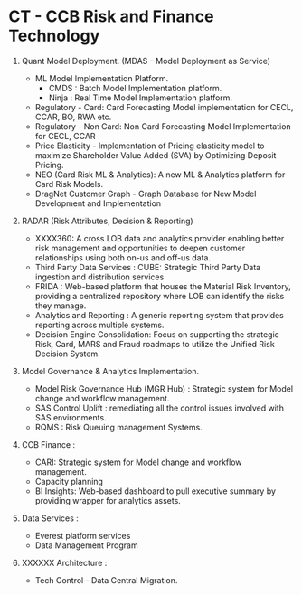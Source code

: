 # CT - CCB Risk and Finance Technology

1. Quant Model Deployment. (MDAS - Model Deployment as Service)
    - ML Model Implementation Platform.
      - CMDS : Batch Model Implementation platform.
      - Ninja : Real Time Model Implementation platform.
    - Regulatory - Card: Card Forecasting Model implementation for CECL, CCAR, BO, RWA etc.
    - Regulatory - Non Card: Non Card Forecasting Model Implementation for CECL, CCAR 
    - Price Elasticity - Implementation of Pricing elasticity model to maximize Shareholder Value Added (SVA) by Optimizing Deposit Pricing.
    - NEO (Card Risk ML & Analytics): A new ML & Analytics platform for Card Risk Models.
    - DragNet Customer Graph - Graph Database for New Model Development and Implementation
  
 2. RADAR (Risk Attributes, Decision & Reporting) 
    - XXXX360: A cross LOB data and analytics provider enabling better risk management and opportunities to deepen customer relationships using both on-us and off-us data.
    - Third Party Data Services : CUBE: Strategic Third Party Data ingestion and distribution services
    - FRIDA : Web-based platform that houses the Material Risk Inventory, providing a centralized repository where LOB can identify the risks they manage.
    - Analytics and Reporting : A generic reporting system that provides reporting across multiple systems.
    - Decision Engine Consolidation: Focus on supporting the strategic Risk, Card, MARS and Fraud roadmaps to utilize the Unified Risk Decision System.
    
 3. Model Governance &  Analytics Implementation.
    - Model Risk Governance Hub (MGR Hub) : Strategic system for Model change and workflow management.
    - SAS Control Uplift : remediating all the control issues involved with SAS environments.
    - RQMS : Risk Queuing management Systems.
 
 4. CCB Finance :
    - CARI: Strategic system for Model change and workflow management.
    - Capacity planning
    - BI Insights: Web-based dashboard to pull executive summary by providing wrapper for analytics assets.
  
 5. Data Services :
    - Everest platform services
    - Data Management Program
  
 6. XXXXXX Architecture :
    - Tech Control - Data Central Migration.
  
   
